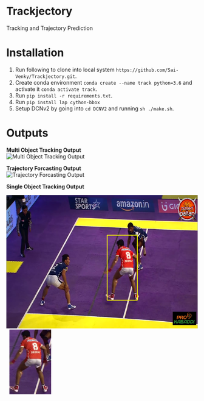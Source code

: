 # Trackjectory
Tracking and Trajectory Prediction 

# Installation
1. Run following to clone into local system `https://github.com/Sai-Venky/Trackjectory.git`.
1. Create conda environment `conda create --name track python=3.6` and activate it `conda activate track`.
2. Run `pip install -r requirements.txt`.
3. Run `pip install lap cython-bbox`
3. Setup DCNv2 by going into `cd DCNV2` and running `sh ./make.sh`.

# Outputs

**Multi Object Tracking Output**<br/>
![Multi Object Tracking Output](out/track.gif)

**Trajectory Forcasting Output**<br/>
![Trajectory Forcasting Output](out/traj.gif)

**Single Object Tracking Output**<br/>

<img src="out/sot.png" width="635" height="350" alt="Single Object Tracking Output ">&nbsp;&nbsp;<img src="out/sot_template.png" width="110" height="170" alt="Single Object Tracking Template">
